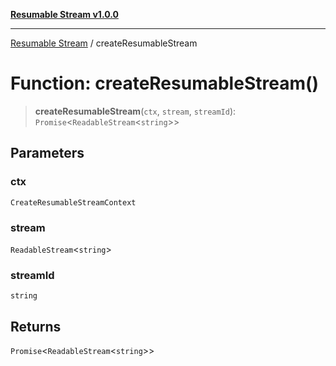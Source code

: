 [**Resumable Stream v1.0.0**](../README.md)

***

[Resumable Stream](../README.md) / createResumableStream

# Function: createResumableStream()

> **createResumableStream**(`ctx`, `stream`, `streamId`): `Promise`\<`ReadableStream`\<`string`\>\>

## Parameters

### ctx

`CreateResumableStreamContext`

### stream

`ReadableStream`\<`string`\>

### streamId

`string`

## Returns

`Promise`\<`ReadableStream`\<`string`\>\>
